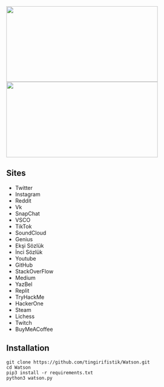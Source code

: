 <img src=https://user-images.githubusercontent.com/51286195/200387550-66a0b564-7655-4820-ac0e-3ab850d48d6f.PNG height="200px" width="400px"/>
<img src=https://user-images.githubusercontent.com/51286195/200387557-8951eff7-b297-419f-a167-5bf482967047.PNG height="200px" width="400px"/>

<h2>Sites</h2>

* Twitter<br>
* Instagram<br>
* Reddit<br>
* Vk<br>
* SnapChat<br>
* VSCO<br>
* TikTok<br>
* SoundCloud<br>
* Genius<br>
* Ekşi Sözlük<br>
* İnci Sözlük<br>
* Youtube<br>
* GitHub<br>
* StackOverFlow<br>
* Medium<br>
* YazBel<br>
* Replit<br>
* TryHackMe<br>
* HackerOne<br>
* Steam<br>
* Lichess<br>
* Twitch<br>
* BuyMeACoffee

<h2>Installation</h2>

```
git clone https://github.com/tingirifistik/Watson.git
cd Watson
pip3 install -r requirements.txt
python3 watson.py
```
